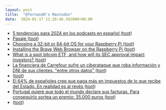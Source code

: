 ```yaml
---
layout: post
title:  "@fernand0's Mastodon"
date:  2024-01-17 11:28:46.562000+00:00
---
```

*  [5 tendencias para 2024 en los podcasts en español ](https://joseantoniogelado.com/2024/01/08/5-tendencias-para-2024-en-los-podcasts-en-espanol) ([toot](https://mastodon.social/@fernand0/111771053363161135))
*  [Pasaje ](https://www.flickr.com/photos/fernand0/53457114471) ([toot](https://mastodon.social/@fernand0/111771010610158352))
*  [Choosing a 32-bit or 64-bit OS for your Raspberry Pi  ](https://pimylifeup.com/raspberry-pi-os-32-bit-vs-64-bit/) ([toot](https://mastodon.social/@fernand0/111770906170166016))
*  [Installing the Brave Web Browser on the Raspberry Pi  ](https://pimylifeup.com/raspberry-pi-brave-browser/) ([toot](https://mastodon.social/@fernand0/111770865877452441))
*  [What is a spot bitcoin ETF, and how will its SEC approval impact investors? ](https://www.cbsnews.com/news/bitcoin-etf-sec-approval-impact) ([toot](https://mastodon.social/@fernand0/111770673633202512))
*  [La financiera de Carrefour sufre un ciberataque que roba información y DNI de sus clientes, "entre otros datos" ](https://www.eldiario.es/tecnologia/financiera-carrefour-sufre-ciberataque-roba-informacion-dni-clientes-datos_1_10820210.htm) ([toot](https://mastodon.social/@fernand0/111770609554891634))
*  [ ](https://mastodon.social/@vrruiz) ([toot](https://mastodon.social/@fernand0/111769808941371749))
*  [El 64% de españoles cree que paga más en impuestos de lo que recibe del Estado. En realidad es al revés ](https://www.xataka.com/magnet/64-espanoles-cree-que-paga-impuestos-que-recibe-estado-realidad-al-reve) ([toot](https://mastodon.social/@fernand0/111769017792474209))
*  [Portugal quiere que todo el mundo declare sus facturas. Para conseguirlo sortea un premio: 35.000 euros ](https://www.xataka.com/magnet/portugal-quiere-que-todo-mundo-declare-sus-facturas-para-conseguirlo-sortea-premio-35-000-euro) ([toot](https://mastodon.social/@fernand0/111768883280700343))
*  [ ](https://mastodon.social/users/fernand0/statuses/111768118416209016/activity) ([toot](https://mastodon.social/users/fernand0/statuses/111768118416209016/activity))

